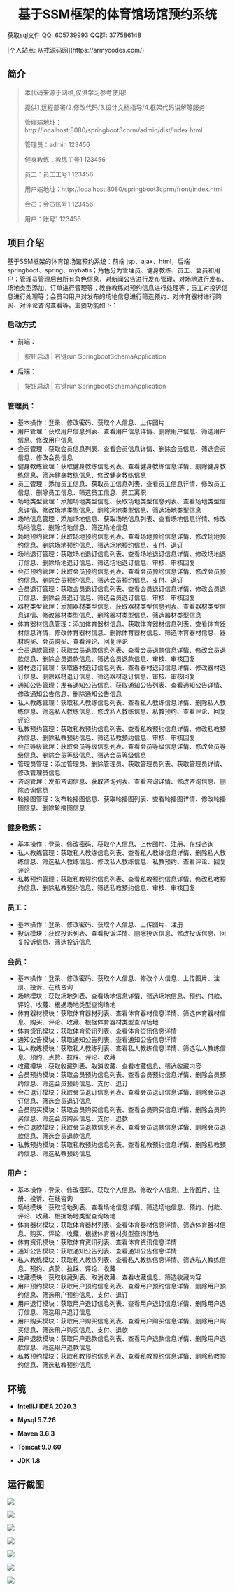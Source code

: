 <p><h1 align="center">基于SSM框架的体育馆场馆预约系统</h1></p>

<p> 获取sql文件 QQ: 605739993 QQ群: 377586148 </p>
<p> [个人站点: 从戎源码网](https://armycodes.com/)</p>

## 简介

> 本代码来源于网络,仅供学习参考使用!
>
> 提供1.远程部署/2.修改代码/3.设计文档指导/4.框架代码讲解等服务
>
> 管理端地址：http://localhost:8080/springboot3cprm/admin/dist/index.html
>
> 管理员：admin 123456
> 
> 健身教练：教练工号1 123456
>
> 员工：员工工号1 123456
>
> 用户端地址：http://localhost:8080/springboot3cprm/front/index.html
> 
> 会员：会员账号1 123456
>
> 用户：账号1 123456

## 项目介绍

基于SSM框架的体育馆场馆预约系统：前端 jsp、ajax、html，后端 springboot、spring、mybatis；角色分为管理员、健身教练、员工、会员和用户；管理员管理后台所有角色信息，对新闻公告进行发布管理，对场地进行发布、场地类型添加、订单进行管理等；教身教练对预约信息进行处理等；员工对投诉信息进行处理等；会员和用户对发布的场地信息进行筛选预约、对体育器材进行购买、对评论咨询查看等。主要功能如下：

### 启动方式

- 前端：
> 按钮启动 | 右键run SpringbootSchemaApplication

- 后端：
> 按钮启动 | 右键run SpringbootSchemaApplication

### 管理员：

- 基本操作：登录、修改密码、获取个人信息、上传图片
- 用户管理：获取用户信息列表、查看用户信息详情、删除用户信息、筛选用户信息、修改用户信息
- 会员管理：获取会员信息列表、查看会员信息详情、删除会员信息、筛选会员信息、修改会员信息
- 健身教练管理：获取健身教练信息列表、查看健身教练信息详情、删除健身教练信息、筛选健身教练信息、修改健身教练信息
- 员工管理：添加员工信息、获取员工信息列表、查看员工信息详情、修改员工信息、删除员工信息、筛选员工信息、员工离职
- 场地类型管理：添加场地类型信息、获取场地类型信息列表、查看场地类型信息详情、修改场地类型信息、删除场地类型信息、筛选场地类型信息
- 场地信息管理：添加场地信息、获取场地信息列表、查看场地信息详情、修改场地信息、删除场地信息、筛选场地信息
- 场地预约管理：获取场地预约信息列表、查看场地预约信息详情、修改场地预约信息、删除场地预约信息、筛选场地预约信息、支付、退订
- 场地退订管理：获取场地退订信息列表、查看场地退订信息详情、修改场地退订信息、删除场地退订信息、筛选场地退订信息、审核、审核回复
- 会员预约管理：获取会员预约信息列表、查看会员预约信息详情、修改会员预约信息、删除会员预约信息、筛选会员预约信息、支付、退订
- 会员退订管理：获取会员退订信息列表、查看会员退订信息详情、修改会员退订信息、删除会员退订信息、筛选会员退订信息、审核、审核回复
- 器材类型管理：添加器材类型信息、获取器材类型信息列表、查看器材类型信息详情、修改器材类型信息、删除器材类型信息、筛选器材类型信息
- 体育器材信息管理：添加体育器材信息、获取体育器材信息列表、查看体育器材信息详情、修改体育器材信息、删除体育器材信息、筛选体育器材信息、器材购买、会员购买、查看评论、回复评论
- 会员退款管理：获取会员退款信息列表、查看会员退款信息详情、修改会员退款信息、删除会员退款信息、筛选会员退款信息、审核、审核回复
- 器材退订管理：获取器材退订信息列表、查看器材退订信息详情、修改器材退订信息、删除器材退订信息、筛选器材退订信息、审核、审核回复
- 通知公告管理：发布通知公告信息、获取通知公告列表、查看通知公告详情、修改通知公告信息、删除通知公告信息
- 私人教练管理：获取私人教练信息列表、查看私人教练信息详情、删除私人教练信息、筛选私人教练信息、修改私人教练信息、私教预约、查看评论、回复评论
- 私教预约管理：获取私教预约信息列表、查看私教预约信息详情、修改私教预约信息、删除私教预约信息、筛选私教预约信息、审核、审核回复
- 会员等级管理：获取会员等级信息列表、查看会员等级信息详情、修改会员等级信息、删除会员等级信息、筛选会员等级信息
- 管理员管理：添加管理员、删除管理员、获取管理员列表、获取管理员详情、修改管理员信息
- 咨询管理：发布咨询信息、获取咨询列表、查看咨询详情、修改咨询信息、删除咨询信息
- 轮播图管理：发布轮播图信息、获取轮播图列表、查看轮播图详情、修改轮播图信息、删除轮播图信息

### 健身教练：

- 基本操作：登录、修改密码、获取个人信息、上传图片、注册、在线咨询
- 私人教练管理：获取私人教练信息列表、查看私人教练信息详情、删除私人教练信息、筛选私人教练信息、修改私人教练信息、私教预约、查看评论、回复评论
- 私教预约管理：获取私教预约信息列表、查看私教预约信息详情、修改私教预约信息、删除私教预约信息、筛选私教预约信息、审核、审核回复

### 员工：

- 基本操作：登录、修改密码、获取个人信息、上传图片、注册
- 投诉模块：获取投诉列表、查看投诉详情、删除投诉信息、修改投诉信息、回复投诉信息、筛选投诉信息

### 会员：

- 基本操作：登录、修改密码、获取个人信息、修改个人信息、上传图片、注册、投诉、在线咨询
- 场地模块：获取场地列表、查看场地信息详情、筛选场地信息、预约、付款、评论、收藏、根据场地类型查询场地
- 体育器材模块：获取体育器材列表、查看体育器材信息详情、筛选体育器材信息、购买、评论、收藏、根据体育器材类型查询场地
- 体育资讯模块：获取体育资讯列表、查看体育资讯信息详情
- 通知公告模块：获取通知公告列表、查看通知公告信息详情
- 私人教练模块：获取私人教练列表、查看私人教练信息详情、筛选私人教练信息、预约、点赞、拉踩、评论、收藏
- 收藏模块：获取收藏列表、取消收藏、查看收藏信息、筛选收藏内容
- 会员预约模块：获取会员预约信息列表、查看会员预约信息详情、删除会员预约信息、筛选会员预约信息、支付、退订
- 会员退订模块：获取会员退订信息列表、查看会员退订信息详情、删除会员退订信息、筛选会员退订信息
- 会员购买模块：获取会员购买信息列表、查看会员购买信息详情、删除会员购买信息、筛选会员购买信息、支付、退款
- 会员退款模块：获取会员退款信息列表、查看会员退款信息详情、删除会员退款信息、筛选会员退款信息
- 私教预约模块：获取私教预约信息列表、查看私教预约信息详情、删除私教预约信息、筛选私教预约信息

### 用户：

- 基本操作：登录、修改密码、获取个人信息、修改个人信息、上传图片、注册、投诉、在线咨询
- 场地模块：获取场地列表、查看场地信息详情、筛选场地信息、预约、付款、评论、收藏、根据场地类型查询场地
- 体育器材模块：获取体育器材列表、查看体育器材信息详情、筛选体育器材信息、购买、评论、收藏、根据体育器材类型查询场地
- 体育资讯模块：获取体育资讯列表、查看体育资讯信息详情
- 通知公告模块：获取通知公告列表、查看通知公告信息详情
- 私人教练模块：获取私人教练列表、查看私人教练信息详情、筛选私人教练信息、预约、点赞、拉踩、评论、收藏
- 收藏模块：获取收藏列表、取消收藏、查看收藏信息、筛选收藏内容
- 用户预约模块：获取用户预约信息列表、查看用户预约信息详情、删除用户预约信息、筛选用户预约信息、支付、退订
- 用户退订模块：获取用户退订信息列表、查看用户退订信息详情、删除用户退订信息、筛选用户退订信息
- 用户购买模块：获取用户购买信息列表、查看用户购买信息详情、删除用户购买信息、筛选用户购买信息、支付、退款
- 用户退款模块：获取用户退款信息列表、查看用户退款信息详情、删除用户退款信息、筛选用户退款信息
- 私教预约模块：获取私教预约信息列表、查看私教预约信息详情、删除私教预约信息、筛选私教预约信息

## 环境

- <b>IntelliJ IDEA 2020.3</b>

- <b>Mysql 5.7.26</b>
  
- <b>Maven 3.6.3</b>

- <b>Tomcat 9.0.60</b>

- <b>JDK 1.8</b>

## 运行截图
![](screenshot/1.png)

![](screenshot/2.png)

![](screenshot/3.png)

![](screenshot/4.png)

![](screenshot/5.png)

![](screenshot/6.png)

![](screenshot/7.png)
